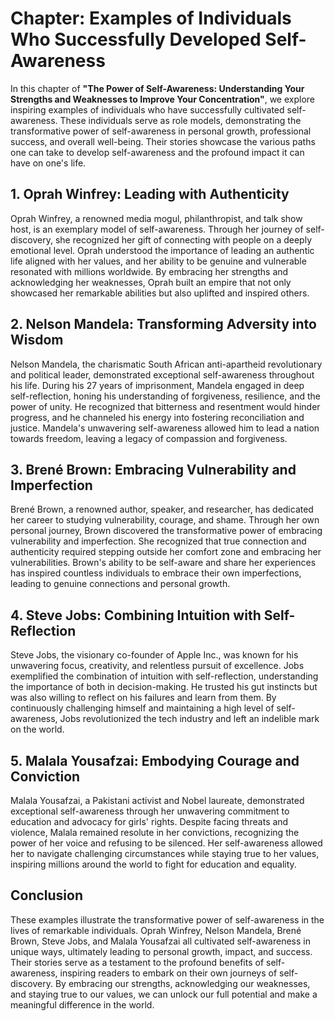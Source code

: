 Chapter: Examples of Individuals Who Successfully Developed Self-Awareness
==========================================================================

In this chapter of **"The Power of Self-Awareness: Understanding Your Strengths and Weaknesses to Improve Your Concentration"**, we explore inspiring examples of individuals who have successfully cultivated self-awareness. These individuals serve as role models, demonstrating the transformative power of self-awareness in personal growth, professional success, and overall well-being. Their stories showcase the various paths one can take to develop self-awareness and the profound impact it can have on one's life.

**1. Oprah Winfrey: Leading with Authenticity**
-----------------------------------------------

Oprah Winfrey, a renowned media mogul, philanthropist, and talk show host, is an exemplary model of self-awareness. Through her journey of self-discovery, she recognized her gift of connecting with people on a deeply emotional level. Oprah understood the importance of leading an authentic life aligned with her values, and her ability to be genuine and vulnerable resonated with millions worldwide. By embracing her strengths and acknowledging her weaknesses, Oprah built an empire that not only showcased her remarkable abilities but also uplifted and inspired others.

**2. Nelson Mandela: Transforming Adversity into Wisdom**
---------------------------------------------------------

Nelson Mandela, the charismatic South African anti-apartheid revolutionary and political leader, demonstrated exceptional self-awareness throughout his life. During his 27 years of imprisonment, Mandela engaged in deep self-reflection, honing his understanding of forgiveness, resilience, and the power of unity. He recognized that bitterness and resentment would hinder progress, and he channeled his energy into fostering reconciliation and justice. Mandela's unwavering self-awareness allowed him to lead a nation towards freedom, leaving a legacy of compassion and forgiveness.

**3. Brené Brown: Embracing Vulnerability and Imperfection**
------------------------------------------------------------

Brené Brown, a renowned author, speaker, and researcher, has dedicated her career to studying vulnerability, courage, and shame. Through her own personal journey, Brown discovered the transformative power of embracing vulnerability and imperfection. She recognized that true connection and authenticity required stepping outside her comfort zone and embracing her vulnerabilities. Brown's ability to be self-aware and share her experiences has inspired countless individuals to embrace their own imperfections, leading to genuine connections and personal growth.

**4. Steve Jobs: Combining Intuition with Self-Reflection**
-----------------------------------------------------------

Steve Jobs, the visionary co-founder of Apple Inc., was known for his unwavering focus, creativity, and relentless pursuit of excellence. Jobs exemplified the combination of intuition with self-reflection, understanding the importance of both in decision-making. He trusted his gut instincts but was also willing to reflect on his failures and learn from them. By continuously challenging himself and maintaining a high level of self-awareness, Jobs revolutionized the tech industry and left an indelible mark on the world.

**5. Malala Yousafzai: Embodying Courage and Conviction**
---------------------------------------------------------

Malala Yousafzai, a Pakistani activist and Nobel laureate, demonstrated exceptional self-awareness through her unwavering commitment to education and advocacy for girls' rights. Despite facing threats and violence, Malala remained resolute in her convictions, recognizing the power of her voice and refusing to be silenced. Her self-awareness allowed her to navigate challenging circumstances while staying true to her values, inspiring millions around the world to fight for education and equality.

**Conclusion**
--------------

These examples illustrate the transformative power of self-awareness in the lives of remarkable individuals. Oprah Winfrey, Nelson Mandela, Brené Brown, Steve Jobs, and Malala Yousafzai all cultivated self-awareness in unique ways, ultimately leading to personal growth, impact, and success. Their stories serve as a testament to the profound benefits of self-awareness, inspiring readers to embark on their own journeys of self-discovery. By embracing our strengths, acknowledging our weaknesses, and staying true to our values, we can unlock our full potential and make a meaningful difference in the world.

